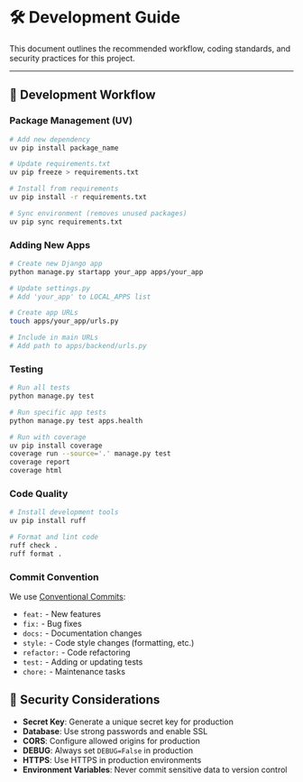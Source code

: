# 🛠️ Development Guide

This document outlines the recommended workflow, coding standards, and security practices for this project.

---

## 🔧 Development Workflow

### Package Management (UV)

```bash
# Add new dependency
uv pip install package_name

# Update requirements.txt
uv pip freeze > requirements.txt

# Install from requirements
uv pip install -r requirements.txt

# Sync environment (removes unused packages)
uv pip sync requirements.txt
```

### Adding New Apps

```bash
# Create new Django app
python manage.py startapp your_app apps/your_app

# Update settings.py
# Add 'your_app' to LOCAL_APPS list

# Create app URLs
touch apps/your_app/urls.py

# Include in main URLs
# Add path to apps/backend/urls.py
```

### Testing

```bash
# Run all tests
python manage.py test

# Run specific app tests
python manage.py test apps.health

# Run with coverage
uv pip install coverage
coverage run --source='.' manage.py test
coverage report
coverage html
```

### Code Quality

```bash
# Install development tools
uv pip install ruff

# Format and lint code
ruff check .
ruff format .
```

### Commit Convention

We use [Conventional Commits](https://www.conventionalcommits.org/):

- `feat:` - New features
- `fix:` - Bug fixes
- `docs:` - Documentation changes
- `style:` - Code style changes (formatting, etc.)
- `refactor:` - Code refactoring
- `test:` - Adding or updating tests
- `chore:` - Maintenance tasks

## 🔐 Security Considerations

- **Secret Key**: Generate a unique secret key for production
- **Database**: Use strong passwords and enable SSL
- **CORS**: Configure allowed origins for production
- **DEBUG**: Always set `DEBUG=False` in production
- **HTTPS**: Use HTTPS in production environments
- **Environment Variables**: Never commit sensitive data to version control
